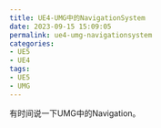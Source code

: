 ```yaml
---
title: UE4-UMG中的NavigationSystem
date: 2023-09-15 15:09:05
permalink: ue4-umg-navigationsystem
categories:
- UE5
- UE4
tags:
- UE5
- UMG
---
```


有时间说一下UMG中的Navigation。
<!--more-->


